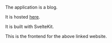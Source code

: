 The application is a blog.

It is hosted [here](https://rxjourney.com.ng).

It is built with SvelteKit.

This is the frontend for the above linked website.

